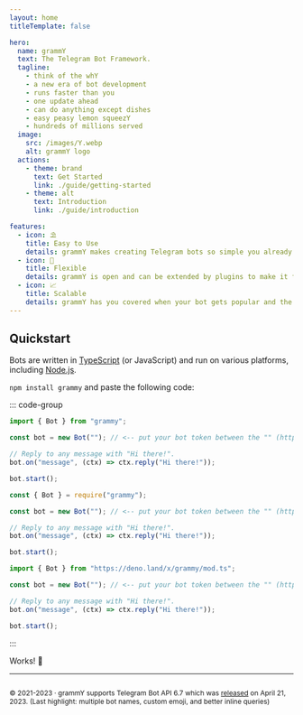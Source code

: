 ```yaml
---
layout: home
titleTemplate: false

hero:
  name: grammY
  text: The Telegram Bot Framework.
  tagline: 
    - think of the whY
    - a new era of bot development
    - runs faster than you
    - one update ahead
    - can do anything except dishes
    - easy peasy lemon squeezY
    - hundreds of millions served
  image:
    src: /images/Y.webp
    alt: grammY logo
  actions:
    - theme: brand
      text: Get Started
      link: ./guide/getting-started
    - theme: alt
      text: Introduction
      link: ./guide/introduction

features:
  - icon: ⛱️
    title: Easy to Use
    details: grammY makes creating Telegram bots so simple you already know how to do it.
  - icon: 🧩
    title: Flexible
    details: grammY is open and can be extended by plugins to make it fit exactly your needs.
  - icon: 📈
    title: Scalable
    details: grammY has you covered when your bot gets popular and the traffic increases.
---
```


<HomeContent>

## Quickstart

Bots are written in [TypeScript](https://www.typescriptlang.org) (or JavaScript) and run on various platforms, including [Node.js](https://nodejs.org).

`npm install grammy` and paste the following code:

::: code-group

```ts [TypeScript]
import { Bot } from "grammy";

const bot = new Bot(""); // <-- put your bot token between the "" (https://t.me/BotFather)

// Reply to any message with "Hi there!".
bot.on("message", (ctx) => ctx.reply("Hi there!"));

bot.start();
```

```js [JavaScript]
const { Bot } = require("grammy");

const bot = new Bot(""); // <-- put your bot token between the "" (https://t.me/BotFather)

// Reply to any message with "Hi there!".
bot.on("message", (ctx) => ctx.reply("Hi there!"));

bot.start();
```

```ts [Deno]
import { Bot } from "https://deno.land/x/grammy/mod.ts";

const bot = new Bot(""); // <-- put your bot token between the "" (https://t.me/BotFather)

// Reply to any message with "Hi there!".
bot.on("message", (ctx) => ctx.reply("Hi there!"));

bot.start();
```

:::

Works! :tada:

---

<ClientOnly>
  <ThankYou :s="[
    'Thank you, ',
    '{name}',
    ', for being a contributor to grammY.',
    ', for creating grammY.'
  ]" />
</ClientOnly>

<div style="font-size: 0.75rem; display: flex; justify-content: center;">

© 2021-2023 &middot; grammY supports Telegram Bot API 6.7 which was [released](https://core.telegram.org/bots/api#april-21-2023) on April 21, 2023.
(Last highlight: multiple bot names, custom emoji, and better inline queries)

</div>

<ClientOnly>
  <LanguagePopup />
</ClientOnly>

</HomeContent>
